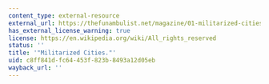 ```yaml
---
content_type: external-resource
external_url: https://thefunambulist.net/magazine/01-militarized-cities
has_external_license_warning: true
license: https://en.wikipedia.org/wiki/All_rights_reserved
status: ''
title: '"Militarized Cities."'
uid: c8ff841d-fc64-453f-823b-8493a12d05eb
wayback_url: ''
---
```


